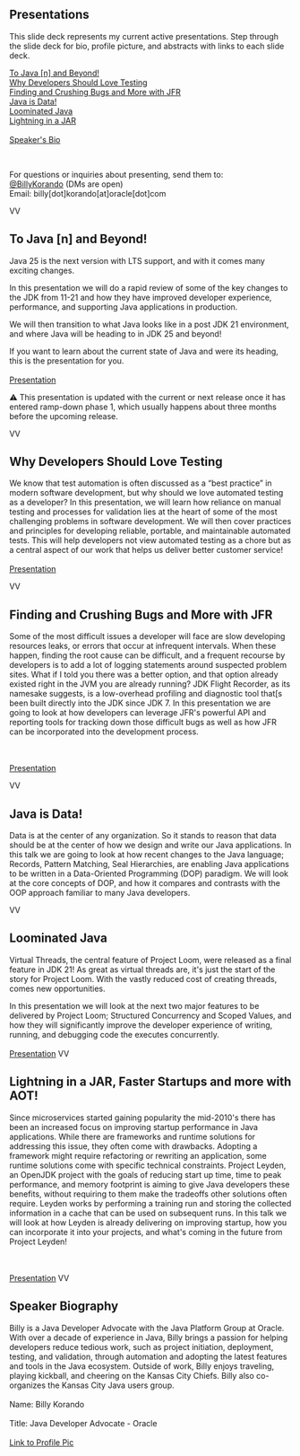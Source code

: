 ## Presentations
This slide deck represents my current active presentations. Step through the slide deck for bio, profile picture, and abstracts with links to each slide deck. 

<a href=#/0/1>To Java [n] and Beyond!</a><br/>
<a href=#/0/2>Why Developers Should Love Testing</a><br/>
<a href=#/0/3>Finding and Crushing Bugs and More with JFR</a><br/>
<a href=#/0/4>Java is Data!</a><br/>
<a href=#/0/5>Loominated Java</a><br/>
<a href=#/0/6>Lightning in a JAR</a><br/>
<br/>
<a href=#/0/7>Speaker's Bio</a><br/>


<br/>

For questions or inquiries about presenting, send them to:<br/> 
[@BillyKorando](https://twitter.com/BillyKorando) (DMs are open)<br/>
Email: billy[dot]korando[at]oracle[dot]com

VV

## To Java [n] and Beyond!

Java 25 is the next version with LTS support, and with it comes many exciting changes. 

In this presentation we will do a rapid review of some of the key changes to the JDK from 11-21 and how they have improved developer experience, performance, and  supporting Java applications in production. 

We will then transition to what Java looks like in a post JDK 21 environment, and where Java will be heading to in JDK 25 and beyond! 

If you want to learn about the current state of Java and were its heading, this is the presentation for you.
<br/><br/>
[Presentation](to-java-n-and-beyond/)

⚠️ This presentation is updated with the current or next release once it has entered ramp-down phase 1, which usually happens about three months before the upcoming release.

VV

## Why Developers Should Love Testing
We know that test automation is often discussed as a “best practice” in modern software development, but why should we love automated testing as a developer? In this presentation, we will learn how reliance on manual testing and processes for validation lies at the heart of some of the most challenging problems in software development. We will then cover practices and principles for developing reliable, portable, and maintainable automated tests. This will help developers not view automated testing as a chore but as a central aspect of our work that helps us deliver better customer service!
<br/><br/>
[Presentation](why-developers-should-love-testing/)

VV

## Finding and Crushing Bugs and More with JFR

Some of the most difficult issues a developer will face are slow developing resources leaks, or errors that occur at infrequent intervals. When these happen, finding the root cause can be difficult, and a frequent recourse by developers is to add a lot of logging statements around suspected problem sites. What if I told you there was a better option, and that option already existed right in the JVM you are already running? JDK Flight Recorder, as its namesake suggests, is a low-overhead profiling and diagnostic tool that[s been built directly into the JDK since JDK 7. In this presentation we are going to look at how developers can leverage JFR's powerful API and reporting tools for tracking down those difficult bugs as well as how JFR can be incorporated into the development process.

<br/><br/>
[Presentation](taking-off-with-jfr/)

VV

## Java is Data!

Data is at the center of any organization. So it stands to reason that data should be at the center of how we design and write our Java applications. In this talk we are going to look at how recent changes to the Java language; Records, Pattern Matching, Seal Hierarchies, are enabling Java applications to be written in a Data-Oriented Programming (DOP) paradigm. We will look at the core concepts of DOP, and how it compares and contrasts with the OOP approach familiar to many Java developers.

VV



## Loominated Java

Virtual Threads, the central feature of Project Loom, were released as a final feature in JDK 21! As great as virtual threads are, it's just the start of the story for Project Loom. With the vastly reduced cost of creating threads, comes new opportunities. 

In this presentation we will look at the next two major features to be delivered by Project Loom; Structured Concurrency and Scoped Values, and how they will significantly improve the developer experience of writing, running, and debugging code the executes concurrently.
<br/><br/>
[Presentation](loominated-java/)
VV 


## Lightning in a JAR, Faster Startups and more with AOT!

Since microservices started gaining popularity the mid-2010's there has been an increased focus on improving startup performance in Java applications. While there are frameworks and runtime solutions for addressing this issue, they often come with drawbacks. Adopting a framework might require refactoring or rewriting an application, some runtime solutions come with specific technical constraints. Project Leyden, an OpenJDK project with the goals of reducing start up time, time to peak performance, and memory footprint is aiming to give Java developers these benefits, without requiring to them make the tradeoffs other solutions often require. Leyden works by performing a training run and storing the collected information in a cache that can be used on subsequent runs. In this talk we will look at how Leyden is already delivering on improving startup, how you can incorporate it into your projects, and what's coming in the future from Project Leyden! 

<br/><br/>
[Presentation](lightning-in-a-jar/)
VV 

## Speaker Biography

Billy is a Java Developer Advocate with the Java Platform Group at Oracle. With over a decade of experience in Java, Billy brings a passion for helping developers reduce tedious work, such as project initiation, deployment, testing, and validation, through automation and adopting the latest features and tools in the Java ecosystem. Outside of work, Billy enjoys traveling, playing kickball, and cheering on the Kansas City Chiefs. Billy also co-organizes the Kansas City Java users group.
<br/><br/>
Name: Billy Korando
<br/><br/>
Title: Java Developer Advocate - Oracle
<br/><br/>
[Link to Profile Pic](https://drive.google.com/file/d/1A5zzpj1HGFIpk83vanCtutOjzN8zb-dz/view?usp=sharing)